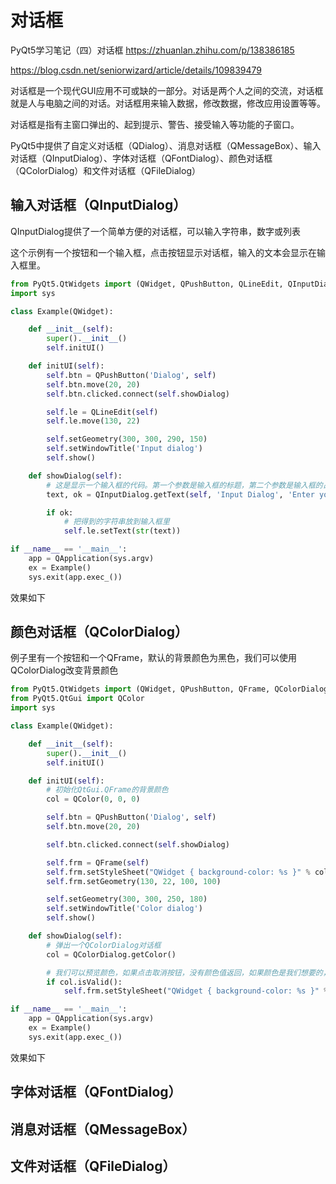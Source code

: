 # 对话框

PyQt5学习笔记（四）对话框
https://zhuanlan.zhihu.com/p/138386185

https://blog.csdn.net/seniorwizard/article/details/109839479

对话框是一个现代GUI应用不可或缺的一部分。对话是两个人之间的交流，对话框就是人与电脑之间的对话。对话框用来输入数据，修改数据，修改应用设置等等。

对话框是指有主窗口弹出的、起到提示、警告、接受输入等功能的子窗口。

PyQt5中提供了自定义对话框（QDialog）、消息对话框（QMessageBox）、输入对话框（QInputDialog）、字体对话框（QFontDialog）、颜色对话框（QColorDialog）和文件对话框（QFileDialog）


## 输入对话框（QInputDialog）

QInputDialog提供了一个简单方便的对话框，可以输入字符串，数字或列表

这个示例有一个按钮和一个输入框，点击按钮显示对话框，输入的文本会显示在输入框里。
```py
from PyQt5.QtWidgets import (QWidget, QPushButton, QLineEdit, QInputDialog, QApplication)
import sys

class Example(QWidget):

    def __init__(self):
        super().__init__()
        self.initUI()

    def initUI(self):
        self.btn = QPushButton('Dialog', self)
        self.btn.move(20, 20)
        self.btn.clicked.connect(self.showDialog)

        self.le = QLineEdit(self)
        self.le.move(130, 22)

        self.setGeometry(300, 300, 290, 150)
        self.setWindowTitle('Input dialog')
        self.show()

    def showDialog(self):
        # 这是显示一个输入框的代码。第一个参数是输入框的标题，第二个参数是输入框的占位符。对话框返回输入内容和一个布尔值，如果点击的是OK按钮，布尔值就返回True
        text, ok = QInputDialog.getText(self, 'Input Dialog', 'Enter your name:')

        if ok:
            # 把得到的字符串放到输入框里
            self.le.setText(str(text))

if __name__ == '__main__':
    app = QApplication(sys.argv)
    ex = Example()
    sys.exit(app.exec_())
```

效果如下


## 颜色对话框（QColorDialog）

例子里有一个按钮和一个QFrame，默认的背景颜色为黑色，我们可以使用QColorDialog改变背景颜色
```py
from PyQt5.QtWidgets import (QWidget, QPushButton, QFrame, QColorDialog, QApplication)
from PyQt5.QtGui import QColor
import sys

class Example(QWidget):

    def __init__(self):
        super().__init__()
        self.initUI()

    def initUI(self):
        # 初始化QtGui.QFrame的背景颜色      
        col = QColor(0, 0, 0) 

        self.btn = QPushButton('Dialog', self)
        self.btn.move(20, 20)

        self.btn.clicked.connect(self.showDialog)

        self.frm = QFrame(self)
        self.frm.setStyleSheet("QWidget { background-color: %s }" % col.name())
        self.frm.setGeometry(130, 22, 100, 100)            

        self.setGeometry(300, 300, 250, 180)
        self.setWindowTitle('Color dialog')
        self.show()

    def showDialog(self):
        # 弹出一个QColorDialog对话框
        col = QColorDialog.getColor()

        # 我们可以预览颜色，如果点击取消按钮，没有颜色值返回，如果颜色是我们想要的，就从取色框里选择这个颜色
        if col.isValid():
            self.frm.setStyleSheet("QWidget { background-color: %s }" % col.name())

if __name__ == '__main__':
    app = QApplication(sys.argv)
    ex = Example()
    sys.exit(app.exec_())
```

效果如下



## 字体对话框（QFontDialog）



## 消息对话框（QMessageBox）






## 文件对话框（QFileDialog）




